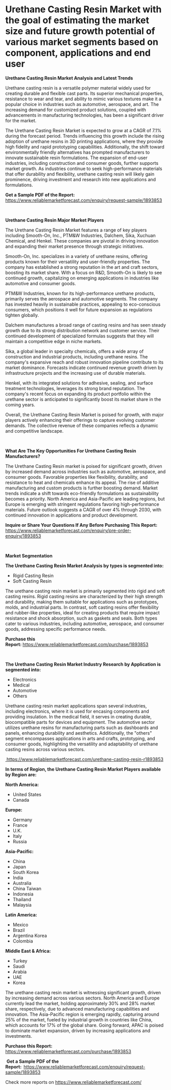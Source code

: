<p><h1>Urethane Casting Resin Market with the goal of estimating the market size and future growth potential of various market segments based on component, applications and end user</h1></p><p><strong>Urethane Casting Resin Market Analysis and Latest Trends</strong></p>
<p><p>Urethane casting resin is a versatile polymer material widely used for creating durable and flexible cast parts. Its superior mechanical properties, resistance to wear and tear, and ability to mimic various textures make it a popular choice in industries such as automotive, aerospace, and art. The increasing demand for customized product solutions, coupled with advancements in manufacturing technologies, has been a significant driver for the market.</p><p>The Urethane Casting Resin Market is expected to grow at a CAGR of 7.1% during the forecast period. Trends influencing this growth include the rising adoption of urethane resins in 3D printing applications, where they provide high fidelity and rapid prototyping capabilities. Additionally, the shift toward environmentally friendly alternatives has prompted manufacturers to innovate sustainable resin formulations. The expansion of end-user industries, including construction and consumer goods, further supports market growth. As industries continue to seek high-performance materials that offer durability and flexibility, urethane casting resin will likely gain prominence, driving investment and research into new applications and formulations.</p></p>
<p><strong>Get a Sample PDF of the Report:&nbsp;</strong> <a href="https://www.reliablemarketforecast.com/enquiry/request-sample/1893853?utm_campaign=2516&utm_medium=2&utm_source=Github&utm_content=ia&utm_term=02042025&utm_id=urethane-casting-resin">https://www.reliablemarketforecast.com/enquiry/request-sample/1893853</a></p>
<p>&nbsp;</p>
<p><strong>Urethane Casting Resin Major Market Players</strong></p>
<p><p>The Urethane Casting Resin Market features a range of key players including Smooth-On, Inc., PTM&W Industries, Dalchem, Sika, Xuchuan Chemical, and Henkel. These companies are pivotal in driving innovation and expanding their market presence through strategic initiatives.</p><p>Smooth-On, Inc. specializes in a variety of urethane resins, offering products known for their versatility and user-friendly properties. The company has established a strong reputation in the art and craft sectors, boosting its market share. With a focus on R&D, Smooth-On is likely to see continued growth, capitalizing on emerging applications in industries like automotive and consumer goods.</p><p>PTM&W Industries, known for its high-performance urethane products, primarily serves the aerospace and automotive segments. The company has invested heavily in sustainable practices, appealing to eco-conscious consumers, which positions it well for future expansion as regulations tighten globally.</p><p>Dalchem manufactures a broad range of casting resins and has seen steady growth due to its strong distribution network and customer service. Their continued development of specialized formulas suggests that they will maintain a competitive edge in niche markets.</p><p>Sika, a global leader in specialty chemicals, offers a wide array of construction and industrial products, including urethane resins. The company's expansive reach and robust innovation pipeline contribute to its market dominance. Forecasts indicate continued revenue growth driven by infrastructure projects and the increasing use of durable materials.</p><p>Henkel, with its integrated solutions for adhesive, sealing, and surface treatment technologies, leverages its strong brand reputation. The company's recent focus on expanding its product portfolio within the urethane sector is anticipated to significantly boost its market share in the coming years.</p><p>Overall, the Urethane Casting Resin Market is poised for growth, with major players actively enhancing their offerings to capture evolving customer demands. The collective revenue of these companies reflects a dynamic and competitive landscape.</p></p>
<p>&nbsp;</p>
<p><strong>What Are The Key Opportunities For Urethane Casting Resin Manufacturers?</strong></p>
<p><p>The Urethane Casting Resin market is poised for significant growth, driven by increased demand across industries such as automotive, aerospace, and consumer goods. Favorable properties like flexibility, durability, and resistance to heat and chemicals enhance its appeal. The rise of additive manufacturing and custom products is further boosting demand. Market trends indicate a shift towards eco-friendly formulations as sustainability becomes a priority. North America and Asia-Pacific are leading regions, but Europe is emerging with stringent regulations favoring high-performance materials. Future outlook suggests a CAGR of over 4% through 2030, with continued innovation in applications and product development.</p></p>
<p><strong>Inquire or Share Your Questions If Any Before Purchasing This Report:</strong> <a href="https://www.reliablemarketforecast.com/enquiry/pre-order-enquiry/1893853?utm_campaign=2516&utm_medium=2&utm_source=Github&utm_content=ia&utm_term=02042025&utm_id=urethane-casting-resin">https://www.reliablemarketforecast.com/enquiry/pre-order-enquiry/1893853</a></p>
<p>&nbsp;</p>
<p><strong>Market Segmentation</strong></p>
<p><strong>The Urethane Casting Resin Market Analysis by types is segmented into:</strong></p>
<p><ul><li>Rigid Casting Resin</li><li>Soft Casting Resin</li></ul></p>
<p><p>The urethane casting resin market is primarily segmented into rigid and soft casting resins. Rigid casting resins are characterized by their high strength and durability, making them suitable for applications such as prototypes, molds, and industrial parts. In contrast, soft casting resins offer flexibility and rubber-like properties, ideal for creating products that require impact resistance and shock absorption, such as gaskets and seals. Both types cater to various industries, including automotive, aerospace, and consumer goods, addressing specific performance needs.</p></p>
<p><strong>Purchase this Report:&nbsp;</strong><a href="https://www.reliablemarketforecast.com/purchase/1893853?utm_campaign=2516&utm_medium=2&utm_source=Github&utm_content=ia&utm_term=02042025&utm_id=urethane-casting-resin">https://www.reliablemarketforecast.com/purchase/1893853</a></p>
<p>&nbsp;</p>
<p><strong>The Urethane Casting Resin Market Industry Research by Application is segmented into:</strong></p>
<p><ul><li>Electronics</li><li>Medical</li><li>Automotive</li><li>Others</li></ul></p>
<p><p>Urethane casting resin market applications span several industries, including electronics, where it is used for encasing components and providing insulation. In the medical field, it serves in creating durable, biocompatible parts for devices and equipment. The automotive sector utilizes urethane resins for manufacturing parts such as dashboards and panels, enhancing durability and aesthetics. Additionally, the "others" segment encompasses applications in arts and crafts, prototyping, and consumer goods, highlighting the versatility and adaptability of urethane casting resins across various sectors.</p></p>
<p><a href="https://www.reliablemarketforecast.com/urethane-casting-resin-r1893853?utm_campaign=2516&utm_medium=2&utm_source=Github&utm_content=ia&utm_term=02042025&utm_id=urethane-casting-resin">&nbsp;https://www.reliablemarketforecast.com/urethane-casting-resin-r1893853</a></p>
<p><strong>In terms of Region, the Urethane Casting Resin Market Players available by Region are:</strong></p>
<p>
    <p> <strong> North America: </strong>
        <ul>
            <li>United States</li>
            <li>Canada</li>
        </ul>
        </p> 
    <p> <strong> Europe: </strong>
        <ul>
            <li>Germany</li>
            <li>France</li>
            <li>U.K.</li>
            <li>Italy</li>
            <li>Russia</li>
        </ul>
        </p> 
    <p> <strong> Asia-Pacific: </strong>
        <ul>
            <li>China</li>
            <li>Japan</li>
            <li>South Korea</li>
            <li>India</li>
            <li>Australia</li>
            <li>China Taiwan</li>
            <li>Indonesia</li>
            <li>Thailand</li>
            <li>Malaysia</li>
        </ul>
        </p> 
    <p> <strong> Latin America: </strong>
        <ul>
            <li>Mexico</li>
            <li>Brazil</li>
            <li>Argentina Korea</li>
            <li>Colombia</li>
        </ul>
        </p> 
    <p> <strong> Middle East & Africa: </strong>
        <ul>
            <li>Turkey</li>
            <li>Saudi</li>
            <li>Arabia</li>
            <li>UAE</li>
            <li>Korea</li>
        </ul>
    </p>
    </p>
<p><p>The urethane casting resin market is witnessing significant growth, driven by increasing demand across various sectors. North America and Europe currently lead the market, holding approximately 30% and 28% market share, respectively, due to advanced manufacturing capabilities and innovation. The Asia-Pacific region is emerging rapidly, capturing around 25% of the market, fueled by industrial growth in countries like China, which accounts for 17% of the global share. Going forward, APAC is poised to dominate market expansion, driven by increasing applications and investments.</p></p>
<p><strong>Purchase this Report: </strong><a href="https://www.reliablemarketforecast.com/purchase/1893853?utm_campaign=2516&utm_medium=2&utm_source=Github&utm_content=ia&utm_term=02042025&utm_id=urethane-casting-resin">https://www.reliablemarketforecast.com/purchase/1893853</a></p>
<p>&nbsp;<strong>Get a Sample PDF of the Report:&nbsp;&nbsp;</strong><a href="https://www.reliablemarketforecast.com/enquiry/request-sample/1893853?utm_campaign=2516&utm_medium=2&utm_source=Github&utm_content=ia&utm_term=02042025&utm_id=urethane-casting-resin">https://www.reliablemarketforecast.com/enquiry/request-sample/1893853</a></p>
<p><strong></strong></p>
<p>Check more reports on <a href="https://www.reliablemarketforecast.com/?utm_campaign=2516&utm_medium=2&utm_source=Github&utm_content=ia&utm_term=02042025&utm_id=urethane-casting-resin">https://www.reliablemarketforecast.com/</a></p>